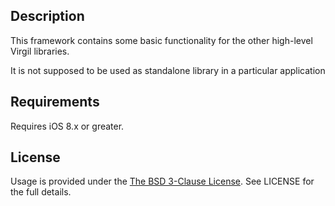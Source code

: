 ## Description

This framework contains some basic functionality for the other high-level Virgil libraries. 

It is not supposed to be used as standalone library in a particular application

## Requirements

Requires iOS 8.x or greater.

## License

Usage is provided under the [The BSD 3-Clause License](http://opensource.org/licenses/BSD-3-Clause). See LICENSE for the full details.